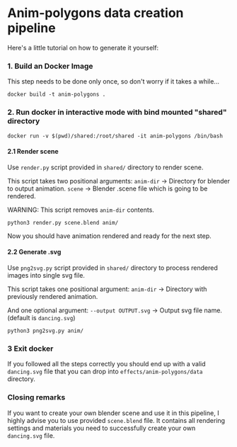 # Anim-polygons data creation pipeline

Here's a little tutorial on how to generate it yourself:

### 1. Build an Docker Image
This step needs to be done only once, so don't worry if it takes a while...

```
docker build -t anim-polygons .
```

### 2. Run docker in interactive mode with bind mounted "shared" directory

```
docker run -v $(pwd)/shared:/root/shared -it anim-polygons /bin/bash
```



#### 2.1 Render scene

Use ```render.py``` script provided in ```shared/``` directory to render scene.

This script takes two positional arguments:
```anim-dir``` -> Directory for blender to output animation.
```scene``` -> Blender .scene file which is going to be rendered.

WARNING: This script removes ```anim-dir``` contents.

```
python3 render.py scene.blend anim/ 
```

Now you should have animation rendered and ready for the next step.

#### 2.2 Generate .svg

Use ```png2svg.py``` script provided in ```shared/``` directory to process rendered images into single svg file.

This script takes one positional argument:
```anim-dir``` -> Directory with previously rendered animation.

And one optional argument:
```--output OUTPUT.svg``` -> Output svg file name. (default is ```dancing.svg```)


```
python3 png2svg.py anim/
```

### 3 Exit docker

If you followed all the steps correctly you should end up with a valid ```dancing.svg``` file that you can drop into ```effects/anim-polygons/data``` directory.


### Closing remarks

If you want to create your own blender scene and use it in this pipeline, I highly advise you to use provided ```scene.blend``` file.
It contains all rendering settings and materials you need to successfully create your own ```dancing.svg``` file.
